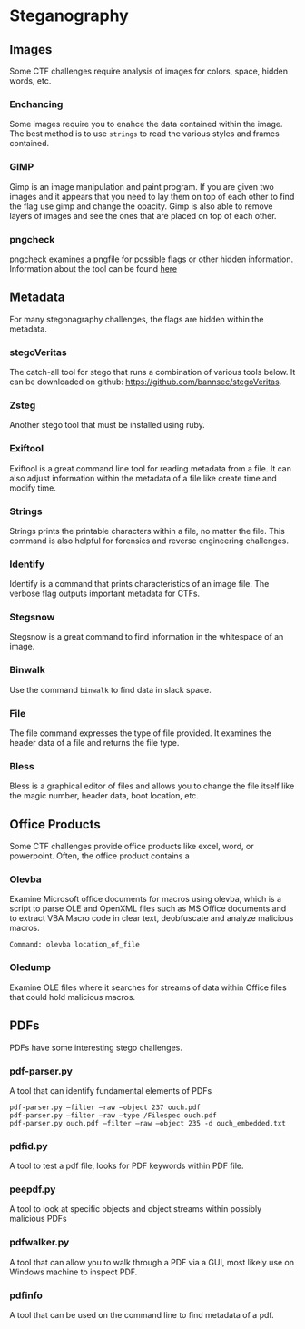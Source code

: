 # Steganography

## Images
Some CTF challenges require analysis of images for colors, space, hidden words, etc. 

### Enchancing
Some images require you to enahce the data contained within the image. The best method is to use ```strings``` to read the various styles and frames contained. 

### GIMP
Gimp is an image manipulation and paint program. If you are given two images and it appears that you need to lay them on top of each other to find the flag use gimp and change the opacity. Gimp is also able to remove layers of images and see the ones that are placed on top of each other. 

### pngcheck
pngcheck examines a pngfile for possible flags or other hidden information. Information about the tool can be found [here](https://wiki.bi0s.in/steganography/pngcheck/)

## Metadata
For many stegonagraphy challenges, the flags are hidden within the metadata. 

### stegoVeritas
The catch-all tool for stego that runs a combination of various tools below. It can be downloaded on github: https://github.com/bannsec/stegoVeritas. 

### Zsteg
Another stego tool that must be installed using ruby. 

### Exiftool
Exiftool is a great command line tool for reading metadata from a file. It can also adjust information within the metadata of a file like create time and modify time. 

### Strings
Strings prints the printable characters within a file, no matter the file. This command is also helpful for forensics and reverse engineering challenges. 

### Identify
Identify is a command that prints characteristics of an image file. The verbose flag outputs important metadata for CTFs. 

### Stegsnow
Stegsnow is a great command to find information in the whitespace of an image. 

### Binwalk
Use the command ```binwalk``` to find data in slack space. 

### File
The file command expresses the type of file provided. It examines the header data of a file and returns the file type. 

### Bless
Bless is a graphical editor of files and allows you to change the file itself like the magic number, header data, boot location, etc. 

## Office Products
Some CTF challenges provide office products like excel, word, or powerpoint. Often, the office product contains a

### Olevba
Examine Microsoft office documents for macros using olevba, which is a script to parse OLE and OpenXML files such as MS Office documents and to extract VBA Macro code in clear text, deobfuscate and analyze malicious macros.

```Command: olevba location_of_file```

### Oledump
Examine OLE files where it searches for streams of data within Office files that could hold malicious macros. 

## PDFs
PDFs have some interesting stego challenges. 

### pdf-parser.py
A tool that can identify fundamental elements of PDFs
```
pdf-parser.py –filter –raw –object 237 ouch.pdf
pdf-parser.py –filter –raw –type /Filespec ouch.pdf 
pdf-parser.py ouch.pdf –filter –raw –object 235 -d ouch_embedded.txt
```

### pdfid.py
A tool to test a pdf file, looks for PDF keywords within PDF file. 

### peepdf.py
A tool to look at specific objects and object streams within possibly malicious PDFs

### pdfwalker.py
A tool that can allow you to walk through a PDF via a GUI, most likely use on Windows machine to inspect PDF. 

### pdfinfo
A tool that can be used on the command line to find metadata of a pdf. 